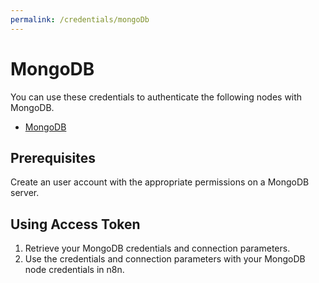 ```yaml
---
permalink: /credentials/mongoDb
---
```


# MongoDB

You can use these credentials to authenticate the following nodes with MongoDB.
- [MongoDB](../../nodes-library/nodes/MongoDB/README.md)

## Prerequisites

Create an user account with the appropriate permissions on a MongoDB server.

## Using Access Token

1. Retrieve your MongoDB credentials and connection parameters.
2. Use the credentials and connection parameters with your MongoDB node credentials in n8n.
